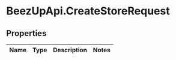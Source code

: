 # BeezUpApi.CreateStoreRequest

## Properties
Name | Type | Description | Notes
------------ | ------------- | ------------- | -------------


